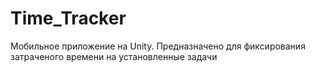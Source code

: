 # Time_Tracker
Мобильное приложение на Unity. Предназначено для фиксирования затраченого времени на установленные задачи
